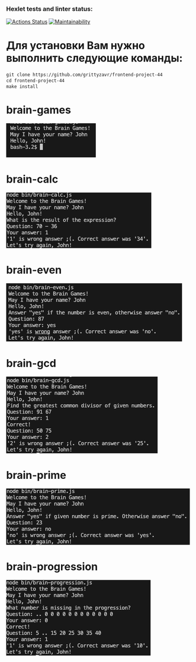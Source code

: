 ### Hexlet tests and linter status:
[![Actions Status](https://github.com/Olegsheb1/frontend-project-44/workflows/hexlet-check/badge.svg)](https://github.com/Olegsheb1/frontend-project-44/actions)
[![Maintainability](https://api.codeclimate.com/v1/badges/7096ea2af700a1616a1e/maintainability)](https://codeclimate.com/github/Olegsheb1/frontend-project-44/maintainability)

# Для установки Вам нужно выполнить следующие команды:
    git clone https://github.com/grittyzavr/frontend-project-44
    cd frontend-project-44
    make install

# brain-games
![image](pictures/brain-games.png)
# brain-calc
![image](pictures/brain-calc.png)
# brain-even
![image](pictures/brain-even.png)
# brain-gcd
![image](pictures/brain-gcd.png)
# brain-prime
![image](pictures/brain-prime.png)
# brain-progression
![image](pictures/brain-progression.png)
